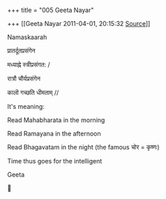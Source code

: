 +++
title = "005 Geeta Nayar"

+++
[[Geeta Nayar	2011-04-01, 20:15:32 [Source](https://groups.google.com/g/samskrita/c/EfXC_JYob8s)]]



Namaskaarah

  

प्रातर्दूतप्रसंगेन

मध्याह्ने स्त्रीप्रसंगत: /  

रात्रौ चौर्यप्रसंगेन

  

कालॊ गच्छति धीमताम् //

  

It's meaning:

  

Read Mahabharata in the morning

Read Ramayana in the afternoon 

Read Bhagavatam in the night (the famous चोर = कृष्णः)

Time thus goes for the intelligent

  

Geeta



